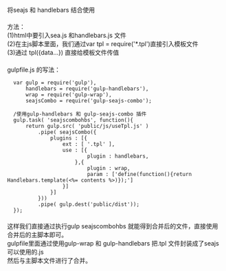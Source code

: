 ####
  将seajs 和 handlebars 结合使用
####
方法：  
 (1)html中要引入sea.js 和handlebars.js 文件  
 (2)在主js脚本里面，我们通过var tpl = require('*.tpl')直接引入模板文件  
 (3)通过 tpl({data...}) 直接给模板文件传值  

####
  gulpfile.js 的写法： 

  ````
    var gulp = require('gulp'),
        handlebars = require('gulp-handlebars'),
        wrap = require('gulp-wrap'),
        seajsCombo = require('gulp-seajs-combo');
    
    /使用gulp-handlebars 和 gulp-seajs-combo 插件
    gulp.task( 'seajscombohbs', function(){
        return gulp.src( 'public/js/useTpl.js' )
            .pipe( seajsCombo({
                plugins : [{
                    ext : [ '.tpl' ],
                    use : [{
                            plugin : handlebars,
                        },{
                            plugin : wrap,
                            param : ['define(function(){return Handlebars.template(<%= contents %>)});']
                    }]
                }]
            }))
            .pipe( gulp.dest('public/dist'));
    });
  ````  
####
  这样我们直接通过执行gulp seajscombohbs 就能得到合并后的文件，直接使用合并后的主脚本即可。  
  gulpfile里面通过使用gulp-wrap 和 gulp-handlebars 把.tpl 文件封装成了seajs可以使用的.js  
  然后与主脚本文件进行了合并。


